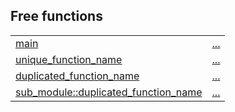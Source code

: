 
Free functions
 ---
| | |
|:---|:---|
| [main](./hello_world-main.md) | [...](./hello_world-main.md) |
| [unique_function_name](./hello_world-unique_function_name.md) | [...](./hello_world-unique_function_name.md) |
| [duplicated_function_name](./hello_world-duplicated_function_name.md) | [...](./hello_world-duplicated_function_name.md) |
| [sub_module::duplicated_function_name](./hello_world-sub_module-duplicated_function_name.md) | [...](./hello_world-sub_module-duplicated_function_name.md) |
